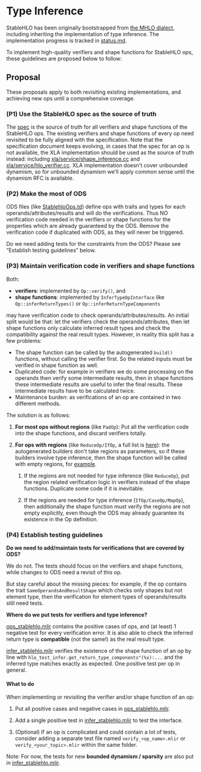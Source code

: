# Type Inference

StableHLO has been originally bootstrapped from
[the MHLO dialect](https://github.com/tensorflow/mlir-hlo#meta-hlo-dialect-mhlo),
including inheriting the implementation of type inference. The implementation
progress is tracked in
[status.md](https://github.com/openxla/stablehlo/blob/main/docs/status.md).

To implement high-quality verifiers and shape functions for StableHLO ops, these
guidelines are proposed below to follow:

## Proposal

These proposals apply to both revisiting existing implementations, and achieving
new ops until a comprehensive coverage.

### (P1) Use the StableHLO spec as the source of truth

The [spec](https://github.com/openxla/stablehlo/blob/main/docs/spec.md) is the
source of truth for all verifiers and shape functions of the StableHLO ops. The
existing verifiers and shape functions of every op need revisited to be fully
aligned with the specification. Note that the specification document keeps
evolving, in cases that the spec for an op is not available, the XLA
implementation should be used as the source of truth instead: including
[xla/service/shape\_inference.cc](https://github.com/tensorflow/tensorflow/blob/master/tensorflow/compiler/xla/service/shape_inference.cc)
and [xla/service/hlo\_verifier.cc](https://github.com/tensorflow/tensorflow/blob/master/tensorflow/compiler/xla/service/hlo_verifier.cc).
XLA implementation doesn't cover unbounded dynamism, so for unbounded dynamism
we'll apply common sense until the dynamism RFC is available.

### (P2) Make the most of ODS

ODS files (like
[StablehloOps.td](https://github.com/openxla/stablehlo/blob/main/stablehlo/dialect/StablehloOps.td))
define ops with traits and types for each operands/attributes/results and will
do the verifications. Thus NO verification code needed in the verifiers or
shape functions for the properties which are already guaranteed by the ODS.
Remove the verification code if duplicated with ODS, as they will never be
triggered.

Do we need adding tests for the constraints from the ODS? Please see “Establish
testing guidelines” below.

### (P3) Maintain verification code in verifiers and shape functions

Both:

- **verifiers**: implemented by `Op::verify()`, and
- **shape functions**: implemented by `InferTypeOpInterface` like
  `Op::inferReturnTypes()` or `Op::inferReturnTypeComponents`

may have verification code to check operands/attributes/results. An initial
split would be that: let the verifiers check the operands/attributes, then let
shape functions only calculate inferred result types and check the
compatibility against the real result types. However, in reality this split has
a few problems:

- The shape function can be called by the autogenerated `build()` functions,
  without calling the verifier first. So the related inputs must be verified
  in shape function as well.
- Duplicated code: for example in verifiers we do some processing on the
  operands then verify some intermediate results, then in shape functions
  these intermediate results are useful to infer the final results. These
  intermediate results have to be calculated twice.
- Maintenance burden: as verifications of an op are contained in two different
  methods.

The solution is as follows:

1. **For most ops without regions** (like `PadOp`): Put all the verification
   code into the shape functions, and discard verifiers totally.

2. **For ops with regions** (like `ReduceOp/IfOp`, a full list is
   [here](https://github.com/openxla/stablehlo/pull/401)): the autogenerated
   builders don't take regions as parameters, so if these builders involve type
   inference, then the shape function will be called with empty regions, for
   [example](https://github.com/tensorflow/mlir-hlo/blob/129ae36971a9e3e110d8b91b91a150942d13ff81/mhlo/transforms/mhlo_canonicalize_reduction/mhlo_canonicalize_reduction.cc#L221).

   1. If the regions are not needed for type inference (like `ReduceOp`), put
      the region related verification logic in verifiers instead of the shape
      functions. Duplicate some code if it is inevitable.

   2. If the regions are needed for type inference (`IfOp/CaseOp/MapOp`), then
      additionally the shape function must verify the regions are not empty
      explicitly, even though the ODS may already guarantee its existence in
      the Op definition.

### (P4) Establish testing guidelines

**Do we need to add/maintain tests for verifications that are covered by ODS?**

We do not. The tests should focus on the verifiers and shape functions, while
changes to ODS need a revisit of this op.

But stay careful about the missing pieces: for example, if the op contains the
trait `SameOperandsAndResultShape` which checks only shapes but not element
type, then the verification for element types of operands/results still need
tests.

**Where do we put tests for verifiers and type inference?**

[ops\_stablehlo.mlir](https://github.com/openxla/stablehlo/blob/main/stablehlo/tests/ops_stablehlo.mlir)
contains the positive cases of ops, and (at least) 1 negative test for every
verification error. It is also able to check the inferred return type
is **compatible** (not the same!) as the real result type.

[infer\_stablehlo.mlir](https://github.com/openxla/stablehlo/blob/main/stablehlo/tests/infer_stablehlo.mlir)
verifies the existence of the shape function of an op by line with
`hlo_test_infer.get_return_type_components"(%x):...` and the inferred type
matches exactly as expected. One positive test per op in general.

#### What to do

When implementing or revisiting the verifier and/or shape function of an op:

1. Put all positive cases and negative cases in
   [ops\_stablehlo.mlir](https://github.com/openxla/stablehlo/blob/main/stablehlo/tests/ops_stablehlo.mlir).

2. Add a single positive test in
   [infer\_stablehlo.mlir](https://github.com/openxla/stablehlo/blob/main/stablehlo/tests/infer_stablehlo.mlir)
   to test the interface.

3. (Optional) If an op is complicated and could contain a lot of tests, consider
   adding a separate test file named `verify_<op_name>.mlir` or
   `verify_<your_topic>.mlir` within the same folder.

Note: For now, the tests for new **bounded dynamism / sparsity** are also put in
[infer\_stablehlo.mlir](https://github.com/openxla/stablehlo/blob/main/stablehlo/tests/infer_stablehlo.mlir).
